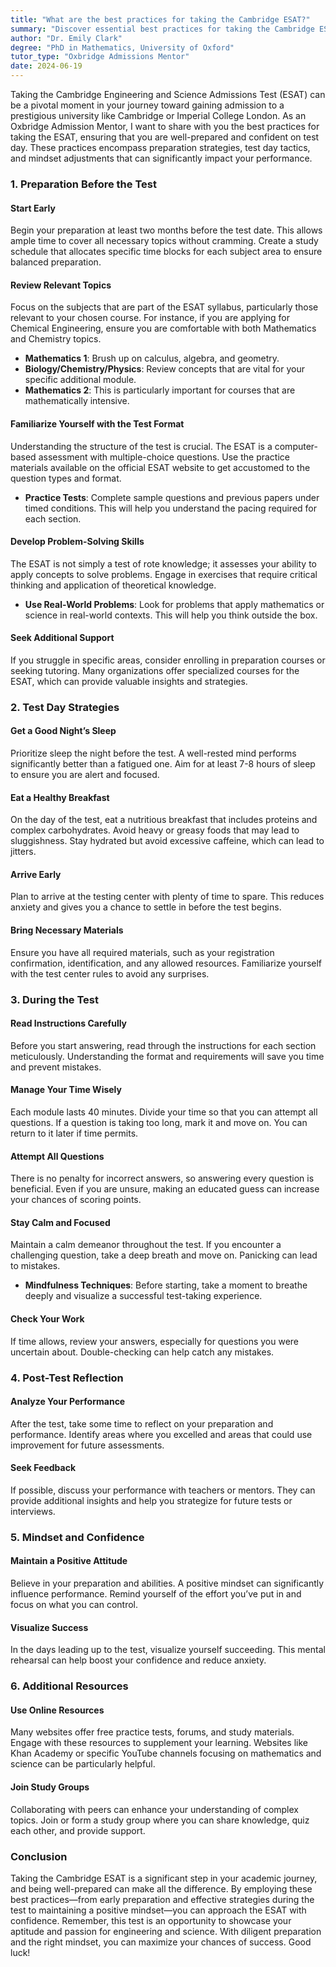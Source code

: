 ```yaml
---
title: "What are the best practices for taking the Cambridge ESAT?"
summary: "Discover essential best practices for taking the Cambridge ESAT, including preparation strategies and test day tips for optimal performance."
author: "Dr. Emily Clark"
degree: "PhD in Mathematics, University of Oxford"
tutor_type: "Oxbridge Admissions Mentor"
date: 2024-06-19
---
```


Taking the Cambridge Engineering and Science Admissions Test (ESAT) can be a pivotal moment in your journey toward gaining admission to a prestigious university like Cambridge or Imperial College London. As an Oxbridge Admission Mentor, I want to share with you the best practices for taking the ESAT, ensuring that you are well-prepared and confident on test day. These practices encompass preparation strategies, test day tactics, and mindset adjustments that can significantly impact your performance.

### 1. Preparation Before the Test

#### Start Early
Begin your preparation at least two months before the test date. This allows ample time to cover all necessary topics without cramming. Create a study schedule that allocates specific time blocks for each subject area to ensure balanced preparation.

#### Review Relevant Topics
Focus on the subjects that are part of the ESAT syllabus, particularly those relevant to your chosen course. For instance, if you are applying for Chemical Engineering, ensure you are comfortable with both Mathematics and Chemistry topics. 

- **Mathematics 1**: Brush up on calculus, algebra, and geometry.
- **Biology/Chemistry/Physics**: Review concepts that are vital for your specific additional module. 
- **Mathematics 2**: This is particularly important for courses that are mathematically intensive.

#### Familiarize Yourself with the Test Format
Understanding the structure of the test is crucial. The ESAT is a computer-based assessment with multiple-choice questions. Use the practice materials available on the official ESAT website to get accustomed to the question types and format. 

- **Practice Tests**: Complete sample questions and previous papers under timed conditions. This will help you understand the pacing required for each section.

#### Develop Problem-Solving Skills
The ESAT is not simply a test of rote knowledge; it assesses your ability to apply concepts to solve problems. Engage in exercises that require critical thinking and application of theoretical knowledge. 

- **Use Real-World Problems**: Look for problems that apply mathematics or science in real-world contexts. This will help you think outside the box.

#### Seek Additional Support
If you struggle in specific areas, consider enrolling in preparation courses or seeking tutoring. Many organizations offer specialized courses for the ESAT, which can provide valuable insights and strategies.

### 2. Test Day Strategies

#### Get a Good Night’s Sleep
Prioritize sleep the night before the test. A well-rested mind performs significantly better than a fatigued one. Aim for at least 7-8 hours of sleep to ensure you are alert and focused.

#### Eat a Healthy Breakfast
On the day of the test, eat a nutritious breakfast that includes proteins and complex carbohydrates. Avoid heavy or greasy foods that may lead to sluggishness. Stay hydrated but avoid excessive caffeine, which can lead to jitters.

#### Arrive Early
Plan to arrive at the testing center with plenty of time to spare. This reduces anxiety and gives you a chance to settle in before the test begins. 

#### Bring Necessary Materials
Ensure you have all required materials, such as your registration confirmation, identification, and any allowed resources. Familiarize yourself with the test center rules to avoid any surprises.

### 3. During the Test

#### Read Instructions Carefully
Before you start answering, read through the instructions for each section meticulously. Understanding the format and requirements will save you time and prevent mistakes.

#### Manage Your Time Wisely
Each module lasts 40 minutes. Divide your time so that you can attempt all questions. If a question is taking too long, mark it and move on. You can return to it later if time permits.

#### Attempt All Questions
There is no penalty for incorrect answers, so answering every question is beneficial. Even if you are unsure, making an educated guess can increase your chances of scoring points.

#### Stay Calm and Focused
Maintain a calm demeanor throughout the test. If you encounter a challenging question, take a deep breath and move on. Panicking can lead to mistakes. 

- **Mindfulness Techniques**: Before starting, take a moment to breathe deeply and visualize a successful test-taking experience.

#### Check Your Work
If time allows, review your answers, especially for questions you were uncertain about. Double-checking can help catch any mistakes.

### 4. Post-Test Reflection

#### Analyze Your Performance
After the test, take some time to reflect on your preparation and performance. Identify areas where you excelled and areas that could use improvement for future assessments.

#### Seek Feedback
If possible, discuss your performance with teachers or mentors. They can provide additional insights and help you strategize for future tests or interviews.

### 5. Mindset and Confidence

#### Maintain a Positive Attitude
Believe in your preparation and abilities. A positive mindset can significantly influence performance. Remind yourself of the effort you’ve put in and focus on what you can control.

#### Visualize Success
In the days leading up to the test, visualize yourself succeeding. This mental rehearsal can help boost your confidence and reduce anxiety.

### 6. Additional Resources

#### Use Online Resources
Many websites offer free practice tests, forums, and study materials. Engage with these resources to supplement your learning. Websites like Khan Academy or specific YouTube channels focusing on mathematics and science can be particularly helpful.

#### Join Study Groups
Collaborating with peers can enhance your understanding of complex topics. Join or form a study group where you can share knowledge, quiz each other, and provide support.

### Conclusion

Taking the Cambridge ESAT is a significant step in your academic journey, and being well-prepared can make all the difference. By employing these best practices—from early preparation and effective strategies during the test to maintaining a positive mindset—you can approach the ESAT with confidence. Remember, this test is an opportunity to showcase your aptitude and passion for engineering and science. With diligent preparation and the right mindset, you can maximize your chances of success. Good luck!
    